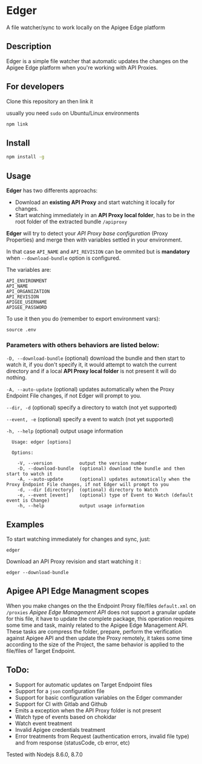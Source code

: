 # Edger

A file watcher/sync to work locally on the Apigee Edge platform

## Description

Edger is a simple file watcher that automatic updates the changes on the Apigee Edge platform when you're working with API Proxies.

## For developers
Clone this repository an then link it

usually you need `sudo` on Ubuntu/Linux environments
``` bash
npm link
```

## Install

``` bash
npm install -g
```

## Usage

**Edger** has two differents approachs:
- Download an **existing API Proxy** and start watching it locally for changes.
- Start watching immediately in an **API Proxy local folder**, has to be in the root folder of the extracted bundle `/apiproxy`

**Edger** will try to detect your _API Proxy base configuration_ (Proxy Properties) and merge then with variables settled in your environment.

In that case `API_NAME` and `API_REVISION` can be ommited but is **mandatory** when `--download-bundle` option is configured.

The variables are:

```
API_ENVIRONMENT
API_NAME
API_ORGANIZATION
API_REVISION
APIGEE_USERNAME
APIGEE_PASSWORD
```

To use it then you do (remember to export environment vars):
```
source .env
```

### Parameters with others behaviors are listed below:

`-D, --download-bundle` (optional) download the bundle and then start to watch it, if you don't specify it, it would attempt to watch the current directory and if a local **API Proxy local folder** is not present it will do nothing.

`-A, --auto-update` (optional) updates automatically when the Proxy Endpoint File changes, if not Edger will prompt to you.

`--dir, -d` (optional) specify a directory to watch (not yet supported)

`--event, -e` (optional) specify a event to watch (not yet supported)

`-h, --help` (optional) output usage information

```
  Usage: edger [options]

  Options:

    -V, --version          output the version number
    -D, --download-bundle  (optional) download the bundle and then start to watch it
    -A, --auto-update      (optional) updates automatically when the Proxy Endpoint File changes, if not Edger will prompt to you
    -d, --dir [directory]  (optional) directory to Watch
    -e, --event [event]    (optional) type of Event to Watch (default event is Change)
    -h, --help             output usage information
```
## Examples

To start watching immediately for changes and sync, just:

```
edger
```

Download an API Proxy revision and start watching it :

```
edger --download-bundle
```

## Apigee API Edge Managment scopes
When you make changes on the the Endpoint Proxy file/files `default.xml` on` /proxies` _Apigee Edge Management API_ does not support a granular update for this file, it have to update the complete package, this operation requires some time and task, mainly related to the Apigee Edge Management API. These tasks are compress the folder, prepare, perform the verification against Apigee API and then update the Proxy remotely, it takes some time according to the size of the Project, the same behavior is applied to the file/files of Target Endpoint.
 
## ToDo:
- Support for automatic updates on Target Endpoint files
- Support for a `json` configuration file
- Support for basic configuration variables on the Edger commander
- Support for CI with Gitlab and Github
- Emits a exception when the API Proxy folder is not present
- Watch type of events based on chokidar
- Watch event treatment
- Invalid Apigee credentials treatment
- Error treatments from Request (authentication errors, invalid file type) and from response (statusCode, cb error, etc)
 
 Tested with Nodejs 8.6.0, 8.7.0